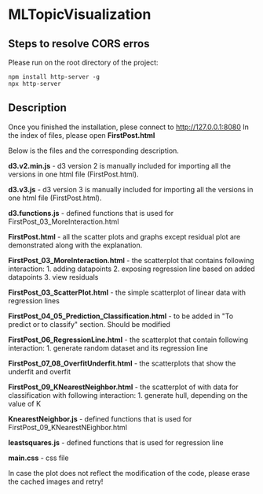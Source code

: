 # MLTopicVisualization

## Steps to resolve CORS erros
Please run on the root directory of the project: 
``` 
npm install http-server -g
npx http-server
```

## Description
Once you finished the installation, plese connect to http://127.0.0.1:8080
In the index of files, please open **FirstPost.html**

Below is the files and the corresponding description. 

**d3.v2.min.js** - d3 version 2 is manually included for importing all the versions in one html file (FirstPost.html).

**d3.v3.js** - d3 version 3 is manually included for importing all the versions in one html file (FirstPost.html).  

**d3.functions.js** - defined functions that is used for FirstPost_03_MoreInteraction.html

**FirstPost.html** - all the scatter plots and graphs except residual plot are demonstrated along with the explanation. 

**FirstPost_03_MoreInteraction.html** - the scatterplot that contains following interaction: 1. adding datapoints 2. exposing regression line based on added datapoints 3. view residuals  

**FirstPost_03_ScatterPlot.html** - the simple scatterplot of linear data with regression lines 

**FirstPost_04_05_Prediction_Classification.html** - to be added in "To predict or to classify" section. Should be modified

**FirstPost_06_RegressionLine.html** - the scatterplot that contain following interaction: 1. generate random dataset and its regression line

**FirstPost_07_08_OverfitUnderfit.html** - the scatterplots that show the underfit and overfit

**FirstPost_09_KNearestNeighbor.html** - the scatterplot of with data for classification with following interaction: 1. generate hull, depending on the value of K

**KnearestNeighbor.js** - defined functions that is used for FirstPost_09_KNearestNEighbor.html

**leastsquares.js** - defined functions that is used for regression line 

**main.css** - css file 

In case the plot does not reflect the modification of the code, please erase the cached images and retry!
